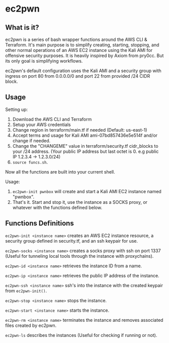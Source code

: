 # ec2pwn


## What is it? 

ec2pwn is a series of bash wrapper functions around the AWS CLI & Terraform. 
It's main purpose is to simplify creating, starting, stopping, and other normal operations of an AWS EC2 instance using the Kali AMI for offensive security purposes.
It is heavily inspired by Axiom from pry0cc. But its only goal is simplifying workflows.

ec2pwn's default configuration uses the Kali AMI and a security group with ingress on port 80 from 0.0.0.0/0 and port 22 from provided /24 CIDR block.

## Usage

Setting up: 
1. Download the AWS CLI and Terraform 
2. Setup your AWS credentials 
3. Change region in terraform/main.tf if needed (Default: us-east-1)
4. Accept terms and usage for Kali AMI ami-07bd857436e5e514f and/or change if needed. 
5. Change the "CHANGEME" value in terraform/security.tf cidr_blocks to your /24 address. (Your public IP address but last octet is 0. e.g public IP 1.2.3.4 -> 1.2.3.0/24)
6. `source funcs.sh`. 

Now all the functions are built into your current shell. 

Usage: 
1. `ec2pwn-init pwnbox` will create and start a Kali AMI EC2 instance named "pwnbox". 
2. That's it. Start and stop it, use the instance as a SOCKS proxy, or whatever with the functions defined below. 


## Functions Definitions

`ec2pwn-init <instance name>` creates an AWS EC2 instance resource, a security group defined in security.tf, and an ssh keypair for use.

`ec2pwn-socks <instance name>` creates a socks proxy with ssh on port 1337 (Useful for tunneling local tools through the instance with proxychains). 

`ec2pwn-id <instance name>` retrieves the instance ID from a name.

`ec2pwn-ip <instance name>` retrieves the public IP address of the instance. 

`ec2pwn-ssh <instance name>` ssh's into the instance with the created keypair from `ec2pwn-init()`.

`ec2pwn-stop <instance name>` stops the instance.

`ec2pwn-start <instance name>` starts the instance.

`ec2pwn-rm <instance name>` terminates the instance and removes associated files created by ec2pwn.

`ec2pwn-ls` describes the instances (Useful for checking if running or not). 


